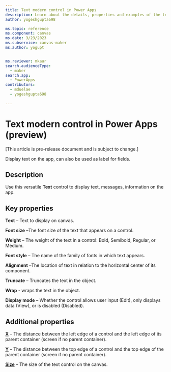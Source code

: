 ```yaml
---
title: Text modern control in Power Apps
description: Learn about the details, properties and examples of the text modern control in Power Apps.
author: yogeshgupta698

ms.topic: reference
ms.component: canvas
ms.date: 3/23/2023
ms.subservice: canvas-maker
ms.author: yogupt


ms.reviewer: mkaur
search.audienceType: 
  - maker
search.app: 
  - PowerApps
contributors:
  - mduelae
  - yogeshgupta698
  
---
```

# Text modern control in Power Apps (preview)

[This article is pre-release document and is subject to change.]

Display text on the app, can also be used as label for fields.

## Description
Use this versatile **Text** control to display text, messages, information on the app.

## Key properties

**Text** – Text to display on canvas.

**Font size** –The font size of the text that appears on a control.

**Weight** – The weight of the text in a control: Bold, Semibold, Regular, or Medium.

**Font style** – The name of the family of fonts in which text appears.

**Alignment** –The location of text in relation to the horizontal center of its component.

**Truncate** – Truncates the text in the object.

**Wrap** - wraps the text in the object.

**Display mode** – Whether the control allows user input (Edit), only displays data (View), or is disabled (Disabled).


## Additional properties

**[X](../properties-size-location.md)** – The distance between the left edge of a control and the left edge of its parent container (screen if no parent container).

**[Y](../properties-size-location.md)** – The distance between the top edge of a control and the top edge of the parent container (screen if no parent container).

**[Size](../properties-text.md)** – The size of the text control on the canvas.


